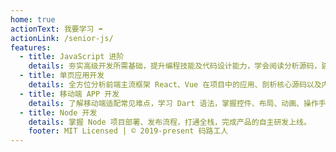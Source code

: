 ```yaml
---
home: true
actionText: 我要学习 ➡
actionLink: /senior-js/
features:
  - title: JavaScript 进阶
    details: 夯实高级开发所需基础，提升编程技能及代码设计能力，学会阅读分析源码，建立健全技术知识体系，平滑过渡高级前端开发工程师。
  - title: 单页应用开发
    details: 全方位分析前端主流框架 React、Vue 在项目中的应用、剖析核心源码以及内核机制、核心技术点、架构设计思想等，从根源解决开发难题。
  - title: 移动端 APP 开发
    details: 了解移动端适配常见难点，学习 Dart 语法，掌握控件、布局、动画、操作手势、传感器、线程网络以及交互等核心技能。
  - title: Node 开发
    details: 掌握 Node 项目部署、发布流程，打通全栈，完成产品的自主研发上线。
    footer: MIT Licensed | © 2019-present 码路工人
---
```

